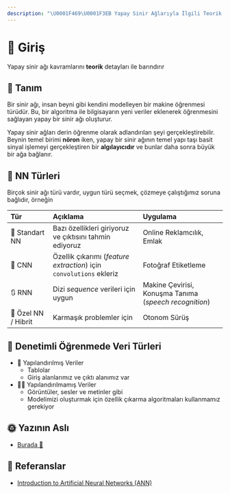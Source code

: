 ```yaml
---
description: "\U0001F469‍\U0001F3EB Yapay Sinir Ağlarıyla İlgili Teorik Detaylar"
---
```


# 🌱 Giriş

Yapay sinir ağı kavramlarını **teorik** detayları ile barındırır

## 🔎 Tanım

Bir sinir ağı, insan beyni gibi kendini modelleyen bir makine öğrenmesi türüdür. Bu, bir algoritma ile bilgisayarın yeni veriler eklenerek öğrenmesini sağlayan yapay bir sinir ağı oluşturur.

Yapay sinir ağları derin öğrenme olarak adlandırılan şeyi gerçekleştirebilir. Beynin temel birimi **nöron** iken, yapay bir sinir ağının temel yapı taşı basit sinyal işlemeyi gerçekleştiren bir **algılayıcıdır** ve bunlar daha sonra büyük bir ağa bağlanır.

## 📑 NN Türleri

Birçok sinir ağı türü vardır, uygun türü seçmek, çözmeye çalıştığımız soruna bağlıdır, örneğin

| Tür | Açıklama | Uygulama |
| :--- | :--- | :--- |
| 👼 Standart NN | Bazı özellikleri giriyoruz ve çıktısını tahmin ediyoruz | Online Reklamcılık, Emlak |
| 🎨 CNN | Özellik çıkarımı (_feature extraction_) için `convolutions` ekleriz | Fotoğraf Etiketleme |
| 🔃 RNN | Dizi _sequence_ verileri için uygun | Makine Çevirisi, Konuşma Tanıma (_speech recognition_) |
| 🤨 Özel NN / Hibrit | Karmaşık problemler için | Otonom Sürüş |

## 🎨 Denetimli Öğrenmede Veri Türleri

* 🚧 Yapılandırılmış Veriler
  * Tablolar
  * Giriş alanlarımız ve çıktı alanımız var
* 🤹‍♂️ Yapılandırılmamış Veriler
  * Görüntüler, sesler ve metinler gibi
  * Modelimizi oluşturmak için özellik çıkarma algoritmaları kullanmamız gerekiyor

## 🌞 Yazının Aslı

* [Burada 🐾](https://dl.asmaamir.com/0-nnconcepts/0-introduction)

## 🧐 Referanslar

* [Introduction to Artificial Neural Networks \(ANN\)](https://searchenterpriseai.techtarget.com/definition/neural-network)

